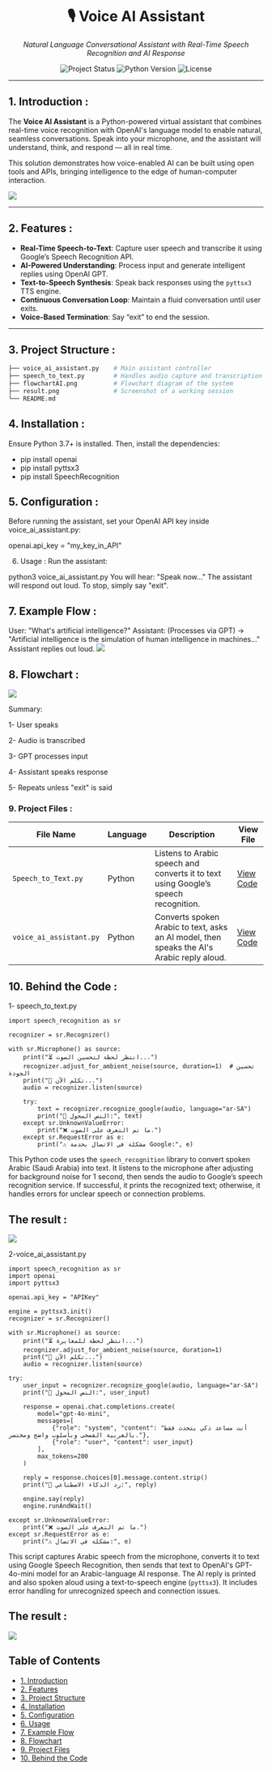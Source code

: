 <h1 align="center">🎙️ Voice AI Assistant</h1>
<p align="center">
  <i>Natural Language Conversational Assistant with Real-Time Speech Recognition and AI Response</i>
</p>

<p align="center">
  <img src="https://img.shields.io/badge/status-active-brightgreen" alt="Project Status">
  <img src="https://img.shields.io/badge/python-3.7%2B-blue" alt="Python Version">
  <img src="https://img.shields.io/badge/license-MIT-lightgrey" alt="License">
</p>



---

## 1. Introduction :

The **Voice AI Assistant** is a Python-powered virtual assistant that combines real-time voice recognition with OpenAI's language model to enable natural, seamless conversations. Speak into your microphone, and the assistant will understand, think, and respond — all in real time.

This solution demonstrates how voice-enabled AI can be built using open tools and APIs, bringing intelligence to the edge of human-computer interaction.

![](PIc-AI.png)

---

## 2. Features :

- **Real-Time Speech-to-Text**: Capture user speech and transcribe it using Google’s Speech Recognition API.
- **AI-Powered Understanding**: Process input and generate intelligent replies using OpenAI GPT.
- **Text-to-Speech Synthesis**: Speak back responses using the `pyttsx3` TTS engine.
- **Continuous Conversation Loop**: Maintain a fluid conversation until user exits.
- **Voice-Based Termination**: Say “exit” to end the session.

---

## 3. Project Structure :

```bash
├── voice_ai_assistant.py    # Main assistant controller
├── speech_to_text.py        # Handles audio capture and transcription
├── flowchartAI.png          # Flowchart diagram of the system
├── result.png               # Screenshot of a working session
└── README.md

```


## 4. Installation :
 
 Ensure Python 3.7+ is installed. Then, install the dependencies: 
 - pip install openai
 - pip install pyttsx3
 - pip install SpeechRecognition


##  5. Configuration :

Before running the assistant, set your OpenAI API key inside voice_ai_assistant.py:

openai.api_key = "my_key_in_API"

6. Usage : 
Run the assistant:

python3 voice_ai_assistant.py
You will hear: "Speak now..."
The assistant will respond out loud. To stop, simply say "exit".

##  7. Example Flow : 

User: "What's artificial intelligence?"
Assistant: (Processes via GPT) → "Artificial intelligence is the simulation of human intelligence in machines..."
Assistant replies out loud.
![](another-pic.png)

## 8. Flowchart : 
![](flowchartAI.png) 

Summary:

1- User speaks

2- Audio is transcribed

3- GPT processes input

4- Assistant speaks response

5- Repeats unless "exit" is said




### 9.  Project Files :

| File Name    | Language      | Description                                              | View File                    |
|--------------|---------------|----------------------------------------------------------|------------------------------|
| `Speech_to_Text.py`   | Python |  	Listens to Arabic speech and converts it to text using Google’s speech recognition.   | [View Code](speech_to_text.py) |
| `voice_ai_assistant.py` | Python        | Converts spoken Arabic to text, asks an AI model, then speaks the AI's Arabic reply aloud.  | [View Code](voice_ai_assistant.py) |




## 10. Behind the Code : 
1- speech_to_text.py 

```Text
import speech_recognition as sr

recognizer = sr.Recognizer()

with sr.Microphone() as source:
    print("⏳ انتظر لحظة لتحسين الصوت...")
    recognizer.adjust_for_ambient_noise(source, duration=1)  # تحسين الجودة
    print("🎤 تكلم الآن...")
    audio = recognizer.listen(source)

    try:
        text = recognizer.recognize_google(audio, language="ar-SA")
        print("📝 النص المحول:", text)
    except sr.UnknownValueError:
        print("❌ ما تم التعرف على الصوت.")
    except sr.RequestError as e:
        print("⚠️ مشكلة في الاتصال بخدمة Google:", e)
```
This Python code uses the `speech_recognition` library to convert spoken Arabic (Saudi Arabia) into text. It listens to the microphone after adjusting for background noise for 1 second, then sends the audio to Google’s speech recognition service. If successful, it prints the recognized text; otherwise, it handles errors for unclear speech or connection problems.

## The result : 
![](output_Text.jpeg)



2-voice_ai_assistant.py 

```Text
import speech_recognition as sr
import openai
import pyttsx3

openai.api_key = "APIKey"

engine = pyttsx3.init()
recognizer = sr.Recognizer()

with sr.Microphone() as source:
    print("⏳ انتظر لحظة للمعايرة...")
    recognizer.adjust_for_ambient_noise(source, duration=1)
    print("🎤 تكلم الآن...")
    audio = recognizer.listen(source)

try:
    user_input = recognizer.recognize_google(audio, language="ar-SA")
    print("📝 النص المحول:", user_input)

    response = openai.chat.completions.create(
        model="gpt-4o-mini",
        messages=[
            {"role": "system", "content": "أنت مساعد ذكي يتحدث فقط بالعربية الفصحى وبأسلوب واضح ومختصر."},
            {"role": "user", "content": user_input}
        ],
        max_tokens=200
    )

    reply = response.choices[0].message.content.strip()
    print("🤖 رد الذكاء الاصطناعي:", reply)

    engine.say(reply)
    engine.runAndWait()

except sr.UnknownValueError:
    print("❌ ما تم التعرف على الصوت.")
except sr.RequestError as e:
    print("⚠️ مشكلة في الاتصال:", e)
```
This script captures Arabic speech from the microphone, converts it to text using Google Speech Recognition, then sends that text to OpenAI's GPT-4o-mini model for an Arabic-language AI response. The AI reply is printed and also spoken aloud using a text-to-speech engine (`pyttsx3`). It includes error handling for unrecognized speech and connection issues.

## The result : 
![](output_voice.jpeg)

## Table of Contents
- [1. Introduction](#1-introduction-)
- [2. Features](#2-features-)
- [3. Project Structure](#3-project-structure-)
- [4. Installation](#4-installation)
- [5. Configuration](#5-configuration)
- [6. Usage](#6-usage)
- [7. Example Flow](#7-example-flow-)
- [8. Flowchart](#8-flowchart-)
- [9. Project Files](#9-project-files-)
- [10. Behind the Code](#10-behind-the-code-)







 
